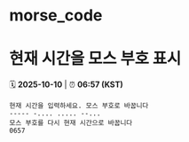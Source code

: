 # morse_code
# 현재 시간을 모스 부호 표시
<!-- MORSE_TIME_START -->
🗓️ **2025-10-10** | ⏰ **06:57 (KST)**

```
현재 시간을 입력하세요. 모스 부호로 바꿉니다
----- -.... ..... --...
모스 부호를 다시 현재 시간으로 바꿉니다
0657
```
<!-- MORSE_TIME_END -->
